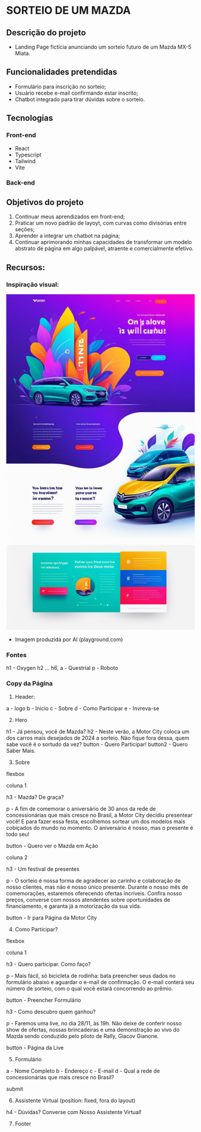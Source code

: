 # SORTEIO DE UM MAZDA

## Descrição do projeto

- Landing Page fictícia anunciando um sorteio futuro de um Mazda MX-5 Miata.

## Funcionalidades pretendidas

- Formulário para inscrição no sorteio;
- Usuário recebe e-mail confirmando estar inscrito;
- Chatbot integrado para tirar dúvidas sobre o sorteio.

## Tecnologias 

### Front-end

- React
- Typescript
- Tailwind
- Vite

### Back-end

## Objetivos do projeto

1) Continuar meus aprendizados em front-end;
2) Praticar um novo padrão de layoyt, com curvas como divisórias entre seções;
3) Aprender a integrar um chatbot na página;
4) Continuar aprimorando minhas capacidades de transformar um modelo abstrato de página em algo palpável, atraente e comercialmente efetivo.

## Recursos:

### Inspiração visual:

![alt text](image.png)

- Imagem produzida por AI (playground.com)

### Fontes

h1 - Oxygen
h2 ... h6, a - Questrial
p - Roboto

### Copy da Página

1) Header:

a - logo
b - Inicio
c - Sobre
d - Como Participar
e - Invreva-se

2) Hero

h1 - Já pensou, você de Mazda?
h2 - Neste verão, a Motor City coloca um dos carros mais desejados de 2024 a sorteio. Não fique fora dessa, quem sabe você é o sortudo da vez?
button - Quero Participar!
button2 - Quero Saber Mais.

3) Sobre

flexbox

coluna  1

h3 - Mazda? De graça?

p - A fim de comemorar o aniversário de 30 anos da rede de concessionárias que mais cresce no Brasil, a Motor City decidiu presentear você! E para fazer essa festa, escolhemos sortear um dos modelos mais cobiçados do mundo no momento. O aniversário é nosso, mas o presente é todo seu!

button - Quero ver o Mazda em Ação

coluna 2

h3 - Um festival de presentes

p - O sorteio é nossa forma de agradecer ao carinho e colaboração de nosso clientes, mas não é nosso único presente. Durante o nosso mês de comemorações, estaremos oferecendo ofertas incríveis. Confira nosso preços, converse com nossos atendentes sobre oportunidades de financiamento, e garanta já a motorização da sua vida.

button - Ir para Página da Motor City

4) Como Participar?

flexbox

coluna 1

h3 - Quero participar. Como faço?

p - Mais fácil, só bicicleta de rodinha: bata preencher seus dados no formulário abaixo e aguardar o e-mail de confirmação. O e-mail conterá seu número de sorteio, com o qual você estará concorrendo ao prêmio.

button - Preencher Formulário

h3 - Como descubro quem ganhou?

p - Faremos uma live, no dia 28/11, às 19h. Não deixe de conferir nosso show de ofertas, nossas brincadeiras e uma demonstração ao vivo do Mazda sendo conduzido pelo piloto de Rally, Giacov Gianone. 

button - Página da Live

5) Formulário

a - Nome Completo
b - Endereço
c - E-mail
d - Qual a rede de concessionárias que mais cresce no Brasil?

submit

6) Assistente Virtual (position: fixed, fora do layout)

h4 - Dúvidas? Converse com Nosso Assistente Virtual!

7) Footer